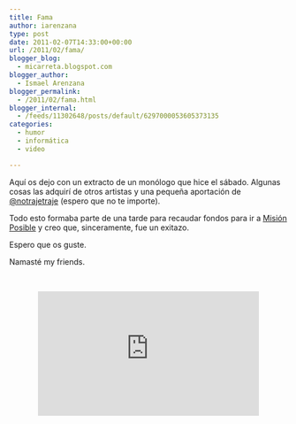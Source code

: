 ```yaml
---
title: Fama
author: iarenzana
type: post
date: 2011-02-07T14:33:00+00:00
url: /2011/02/fama/
blogger_blog:
  - micarreta.blogspot.com
blogger_author:
  - Ismael Arenzana
blogger_permalink:
  - /2011/02/fama.html
blogger_internal:
  - /feeds/11302648/posts/default/6297000053605373135
categories:
  - humor
  - informática
  - video

---
```

Aqu&iacute; os dejo con un extracto de un mon&oacute;logo que hice el s&aacute;bado. Algunas cosas las adquir&iacute; de otros artistas y una peque&ntilde;a aportaci&oacute;n de [@notrajetraje][1] (espero que no te importe).

Todo esto formaba parte de una tarde para recaudar fondos para ir a [Misi&oacute;n Posible][2]&nbsp;y creo que, sinceramente, fue un exitazo.

Espero que os guste.

Namast&eacute; my friends.

&nbsp;

<p style="text-align: center;">
  <iframe src="http://player.vimeo.com/video/19656111?title=0&byline=0&portrait=0&color=ffffff" width="400" height="225" frameborder="0"></iframe>
</p>

 [1]: http://twitter.com/#!/notrajetraje
 [2]: http://www.misionposible.com/
